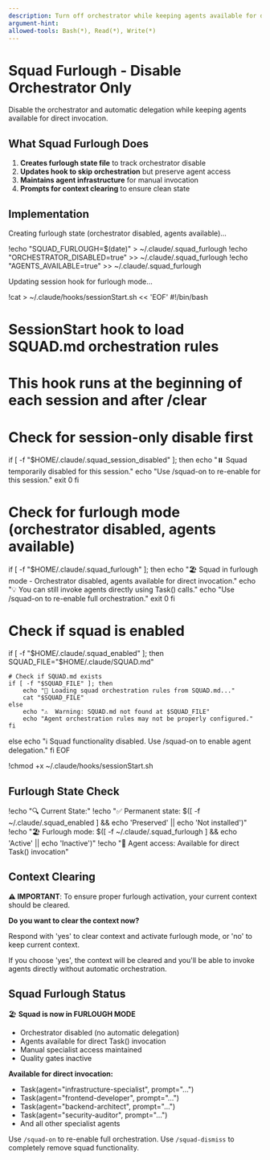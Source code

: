 ```yaml
---
description: Turn off orchestrator while keeping agents available for direct invocation
argument-hint:
allowed-tools: Bash(*), Read(*), Write(*)
---
```


# Squad Furlough - Disable Orchestrator Only

Disable the orchestrator and automatic delegation while keeping agents available for direct invocation.

## What Squad Furlough Does

1. **Creates furlough state file** to track orchestrator disable
2. **Updates hook to skip orchestration** but preserve agent access
3. **Maintains agent infrastructure** for manual invocation
4. **Prompts for context clearing** to ensure clean state

## Implementation

Creating furlough state (orchestrator disabled, agents available)...

!echo "SQUAD_FURLOUGH=$(date)" > ~/.claude/.squad_furlough
!echo "ORCHESTRATOR_DISABLED=true" >> ~/.claude/.squad_furlough
!echo "AGENTS_AVAILABLE=true" >> ~/.claude/.squad_furlough

Updating session hook for furlough mode...

!cat > ~/.claude/hooks/sessionStart.sh << 'EOF'
#!/bin/bash

# SessionStart hook to load SQUAD.md orchestration rules
# This hook runs at the beginning of each session and after /clear

# Check for session-only disable first
if [ -f "$HOME/.claude/.squad_session_disabled" ]; then
    echo "⏸️  Squad temporarily disabled for this session."
    echo "Use /squad-on to re-enable for this session."
    exit 0
fi

# Check for furlough mode (orchestrator disabled, agents available)
if [ -f "$HOME/.claude/.squad_furlough" ]; then
    echo "🏖️  Squad in furlough mode - Orchestrator disabled, agents available for direct invocation."
    echo "💡 You can still invoke agents directly using Task() calls."
    echo "Use /squad-on to re-enable full orchestration."
    exit 0
fi

# Check if squad is enabled
if [ -f "$HOME/.claude/.squad_enabled" ]; then
    SQUAD_FILE="$HOME/.claude/SQUAD.md"

    # Check if SQUAD.md exists
    if [ -f "$SQUAD_FILE" ]; then
        echo "🤖 Loading squad orchestration rules from SQUAD.md..."
        cat "$SQUAD_FILE"
    else
        echo "⚠️  Warning: SQUAD.md not found at $SQUAD_FILE"
        echo "Agent orchestration rules may not be properly configured."
    fi
else
    echo "ℹ️  Squad functionality disabled. Use /squad-on to enable agent delegation."
fi
EOF

!chmod +x ~/.claude/hooks/sessionStart.sh

## Furlough State Check

!echo "🔍 Current State:"
!echo "✅ Permanent state: $([ -f ~/.claude/.squad_enabled ] && echo 'Preserved' || echo 'Not installed')"
!echo "🏖️  Furlough mode: $([ -f ~/.claude/.squad_furlough ] && echo 'Active' || echo 'Inactive')"
!echo "🤖 Agent access: Available for direct Task() invocation"

## Context Clearing

**⚠️ IMPORTANT**: To ensure proper furlough activation, your current context should be cleared.

**Do you want to clear the context now?**

Respond with 'yes' to clear context and activate furlough mode, or 'no' to keep current context.

If you choose 'yes', the context will be cleared and you'll be able to invoke agents directly without automatic orchestration.

## Squad Furlough Status

🏖️ **Squad is now in FURLOUGH MODE**

- Orchestrator disabled (no automatic delegation)
- Agents available for direct Task() invocation
- Manual specialist access maintained
- Quality gates inactive

**Available for direct invocation:**
- Task(agent="infrastructure-specialist", prompt="...")
- Task(agent="frontend-developer", prompt="...")
- Task(agent="backend-architect", prompt="...")
- Task(agent="security-auditor", prompt="...")
- And all other specialist agents

Use `/squad-on` to re-enable full orchestration.
Use `/squad-dismiss` to completely remove squad functionality.